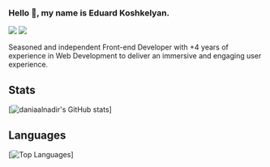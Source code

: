 ### Hello 👋, my name is Eduard Koshkelyan.

[![](https://img.shields.io/badge/-@edko2001-%23181717?style=flat-square&logo=github)](https://github.com/edko2001)
[![](https://img.shields.io/badge/-@PersonalWebsite-%23181717?style=flat-square&logo=html5)](https://eduard-koshkelyan.onrender.com/)
<!-- [![](https://img.shields.io/badge/-Daniaal%20Nadir-blue?style=flat-square&logo=Linkedin&logoColor=white&link=https://www.linkedin.com/in/daniaal-nadir/)](https://www.linkedin.com/in/daniaal-nadir/) -->

Seasoned and independent Front-end Developer with +4 years of experience in Web Development to deliver an immersive and engaging user experience.

## Stats
[![daniaalnadir's GitHub stats](https://github-readme-stats.vercel.app/api?username=edko2001&show_icons=true&theme=dracula&count_private=true)]


## Languages 
[![Top Languages](https://github-readme-stats.vercel.app/api/top-langs/?username=edko2001&layout=compact&hide=css,html,handlebars)]
